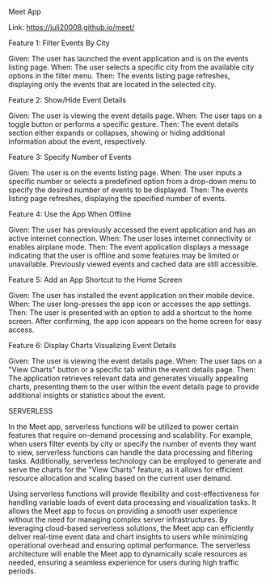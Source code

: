 Meet App

Link: https://juli20008.github.io/meet/

Feature 1: Filter Events By City

Given: The user has launched the event application and is on the events listing page.
When: The user selects a specific city from the available city options in the filter menu.
Then: The events listing page refreshes, displaying only the events that are located in the selected city.

Feature 2: Show/Hide Event Details

Given: The user is viewing the event details page.
When: The user taps on a toggle button or performs a specific gesture.
Then: The event details section either expands or collapses, showing or hiding additional information about the event, respectively.

Feature 3: Specify Number of Events

Given: The user is on the events listing page.
When: The user inputs a specific number or selects a predefined option from a drop-down menu to specify the desired number of events to be displayed.
Then: The events listing page refreshes, displaying the specified number of events.

Feature 4: Use the App When Offline

Given: The user has previously accessed the event application and has an active internet connection.
When: The user loses internet connectivity or enables airplane mode.
Then: The event application displays a message indicating that the user is offline and some features may be limited or unavailable. Previously viewed events and cached data are still accessible.

Feature 5: Add an App Shortcut to the Home Screen

Given: The user has installed the event application on their mobile device.
When: The user long-presses the app icon or accesses the app settings.
Then: The user is presented with an option to add a shortcut to the home screen. After confirming, the app icon appears on the home screen for easy access.

Feature 6: Display Charts Visualizing Event Details

Given: The user is viewing the event details page.
When: The user taps on a "View Charts" button or a specific tab within the event details page.
Then: The application retrieves relevant data and generates visually appealing charts, presenting them to the user within the event details page to provide additional insights or statistics about the event.

SERVERLESS

In the Meet app, serverless functions will be utilized to power certain features that require on-demand processing and scalability. For example, when users filter events by city or specify the number of events they want to view, serverless functions can handle the data processing and filtering tasks. Additionally, serverless technology can be employed to generate and serve the charts for the "View Charts" feature, as it allows for efficient resource allocation and scaling based on the current user demand.

Using serverless functions will provide flexibility and cost-effectiveness for handling variable loads of event data processing and visualization tasks. It allows the Meet app to focus on providing a smooth user experience without the need for managing complex server infrastructures. By leveraging cloud-based serverless solutions, the Meet app can efficiently deliver real-time event data and chart insights to users while minimizing operational overhead and ensuring optimal performance. The serverless architecture will enable the Meet app to dynamically scale resources as needed, ensuring a seamless experience for users during high traffic periods.
